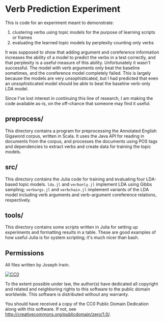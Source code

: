 # Verb Prediction Experiment

This is code for an experiment meant to demonstrate:

1. clustering verbs using topic models for the purpose of learning scripts or frames
2. evaluating the learned topic models by perplexity counting only verbs

It was supposed to show that adding argument and coreference
information increases the ability of a model to predict the verbs in a
test correctly, and that perplexity is a useful measure of this
ability. Unfortunately it wasn't successful. The model with verb
arguments only beat the baseline sometimes, and the coreference model
completely failed. This is largely because the models are very
unsophisticated, but I had predicted that even an unsophisticated
model should be able to beat the baseline verb-only LDA model.

Since I've lost interest in continuing this line of research, I am
making the code available as-is, on the off-chance that someone may
find it useful.

## preprocess/

This directory contains a program for preprocessing the Annotated
English Gigaword corpus, written in Scala. It uses the Java API
for reading in documents from the corpus, and processes the
documents using POS tags and dependencies to extract verbs and
create data for training the topic models.

## src/

This directory contains the Julia code for training and evaluating
four LDA-based topic models. `lda.jl` and `verbonly.jl` implement LDA
using Gibbs sampling; `verbargs.jl` and `verbchain.jl` implement
variants of the LDA model including verb arguments and verb-argument
coreference relations, respectively.

## tools/

This directory contains some scripts written in Julia for setting up
experiments and formatting results in a table. These are good examples
of how useful Julia is for system scripting; it's much nicer than
bash.


## Permissions

All files written by Joseph Irwin.

[![CC0](http://i.creativecommons.org/p/zero/1.0/88x31.png)](http://creativecommons.org/publicdomain/zero/1.0/)

To the extent possible under law, the author(s) have dedicated all copyright
and related and neighboring rights to this software to the public domain
worldwide. This software is distributed without any warranty.

You should have received a copy of the CC0 Public Domain Dedication along with
this software. If not, see <http://creativecommons.org/publicdomain/zero/1.0/>.

